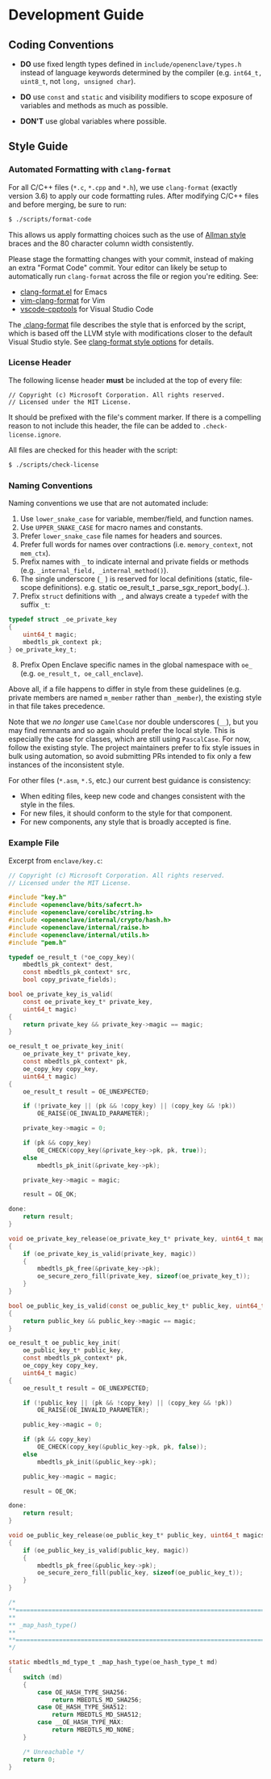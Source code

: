 Development Guide
=================

Coding Conventions
------------------

* **DO** use fixed length types defined in `include/openenclave/types.h` instead
  of language keywords determined by the compiler (e.g. `int64_t, uint8_t`, not
  `long, unsigned char`).

* **DO** use `const` and `static` and visibility modifiers to scope exposure of
   variables and methods as much as possible.

* **DON'T** use global variables where possible.

Style Guide
-----------

### Automated Formatting with `clang-format`

For all C/C++ files (`*.c`, `*.cpp` and `*.h`), we use `clang-format` (exactly
version 3.6) to apply our code formatting rules. After modifying C/C++ files and
before merging, be sure to run:

```sh
$ ./scripts/format-code
```

This allows us apply formatting choices such as the use of [Allman style](
http://en.wikipedia.org/wiki/Indent_style#Allman_style) braces and the 80
character column width consistently.

Please stage the formatting changes with your commit, instead of making an extra
"Format Code" commit. Your editor can likely be setup to automatically run
`clang-format` across the file or region you're editing. See:

- [clang-format.el](https://github.com/llvm-mirror/clang/blob/master/tools/clang-format/clang-format.el) for Emacs
- [vim-clang-format](https://github.com/rhysd/vim-clang-format) for Vim
- [vscode-cpptools](https://marketplace.visualstudio.com/items?itemName=ms-vscode.cpptools)
  for Visual Studio Code

The [.clang-format](../.clang-format) file describes the style that is enforced
by the script, which is based off the LLVM style with modifications closer to
the default Visual Studio style. See [clang-format style options](
http://releases.llvm.org/3.6.0/tools/clang/docs/ClangFormatStyleOptions.html)
for details.

### License Header

The following license header **must** be included at the top of every file:

```
// Copyright (c) Microsoft Corporation. All rights reserved.
// Licensed under the MIT License.
```

It should be prefixed with the file's comment marker. If there is a compelling
reason to not include this header, the file can be added to
`.check-license.ignore`.

All files are checked for this header with the script:

```sh
$ ./scripts/check-license
```

### Naming Conventions

Naming conventions we use that are not automated include:

1. Use `lower_snake_case` for variable, member/field, and function names.
2. Use `UPPER_SNAKE_CASE` for macro names and constants.
3. Prefer `lower_snake_case` file names for headers and sources.
4. Prefer full words for names over contractions (i.e. `memory_context`, not
   `mem_ctx`).
5. Prefix names with `_` to indicate internal and private fields or methods
   (e.g. `_internal_field, _internal_method()`).
6. The single underscore (`_` ) is reserved for local definitions (static,
   file-scope definitions).
   e.g. static oe_result_t _parse_sgx_report_body(..).
7. Prefix `struct` definitions with `_`, and always create a `typedef` with the
   suffix `_t`:
```c
typedef struct _oe_private_key
{
    uint64_t magic;
    mbedtls_pk_context pk;
} oe_private_key_t;
```
8. Prefix Open Enclave specific names in the global namespace with `oe_` (e.g.
   `oe_result_t, oe_call_enclave`).

Above all, if a file happens to differ in style from these guidelines (e.g.
private members are named `m_member` rather than `_member`), the existing style
in that file takes precedence.

Note that we _no longer_ use `CamelCase` nor double underscores (`__`), but you
may find remnants and so again should prefer the local style. This is especially
the case for classes, which are still using `PascalCase`. For now, follow the
existing style. The project maintainers prefer to fix style issues in bulk using
automation, so avoid submitting PRs intended to fix only a few instances of the
inconsistent style.

For other files (`*.asm`, `*.S`, etc.) our current best guidance is consistency:

- When editing files, keep new code and changes consistent with the style in the
  files.
- For new files, it should conform to the style for that component.
- For new components, any style that is broadly accepted is fine.

### Example File

Excerpt from `enclave/key.c`:

```c
// Copyright (c) Microsoft Corporation. All rights reserved.
// Licensed under the MIT License.

#include "key.h"
#include <openenclave/bits/safecrt.h>
#include <openenclave/corelibc/string.h>
#include <openenclave/internal/crypto/hash.h>
#include <openenclave/internal/raise.h>
#include <openenclave/internal/utils.h>
#include "pem.h"

typedef oe_result_t (*oe_copy_key)(
    mbedtls_pk_context* dest,
    const mbedtls_pk_context* src,
    bool copy_private_fields);

bool oe_private_key_is_valid(
    const oe_private_key_t* private_key,
    uint64_t magic)
{
    return private_key && private_key->magic == magic;
}

oe_result_t oe_private_key_init(
    oe_private_key_t* private_key,
    const mbedtls_pk_context* pk,
    oe_copy_key copy_key,
    uint64_t magic)
{
    oe_result_t result = OE_UNEXPECTED;

    if (!private_key || (pk && !copy_key) || (copy_key && !pk))
        OE_RAISE(OE_INVALID_PARAMETER);

    private_key->magic = 0;

    if (pk && copy_key)
        OE_CHECK(copy_key(&private_key->pk, pk, true));
    else
        mbedtls_pk_init(&private_key->pk);

    private_key->magic = magic;

    result = OE_OK;

done:
    return result;
}

void oe_private_key_release(oe_private_key_t* private_key, uint64_t magic)
{
    if (oe_private_key_is_valid(private_key, magic))
    {
        mbedtls_pk_free(&private_key->pk);
        oe_secure_zero_fill(private_key, sizeof(oe_private_key_t));
    }
}

bool oe_public_key_is_valid(const oe_public_key_t* public_key, uint64_t magic)
{
    return public_key && public_key->magic == magic;
}

oe_result_t oe_public_key_init(
    oe_public_key_t* public_key,
    const mbedtls_pk_context* pk,
    oe_copy_key copy_key,
    uint64_t magic)
{
    oe_result_t result = OE_UNEXPECTED;

    if (!public_key || (pk && !copy_key) || (copy_key && !pk))
        OE_RAISE(OE_INVALID_PARAMETER);

    public_key->magic = 0;

    if (pk && copy_key)
        OE_CHECK(copy_key(&public_key->pk, pk, false));
    else
        mbedtls_pk_init(&public_key->pk);

    public_key->magic = magic;

    result = OE_OK;

done:
    return result;
}

void oe_public_key_release(oe_public_key_t* public_key, uint64_t magics)
{
    if (oe_public_key_is_valid(public_key, magic))
    {
        mbedtls_pk_free(&public_key->pk);
        oe_secure_zero_fill(public_key, sizeof(oe_public_key_t));
    }
}

/*
**==============================================================================
**
** _map_hash_type()
**
**==============================================================================
*/

static mbedtls_md_type_t _map_hash_type(oe_hash_type_t md)
{
    switch (md)
    {
        case OE_HASH_TYPE_SHA256:
            return MBEDTLS_MD_SHA256;
        case OE_HASH_TYPE_SHA512:
            return MBEDTLS_MD_SHA512;
        case __OE_HASH_TYPE_MAX:
            return MBEDTLS_MD_NONE;
    }

    /* Unreachable */
    return 0;
}
```
